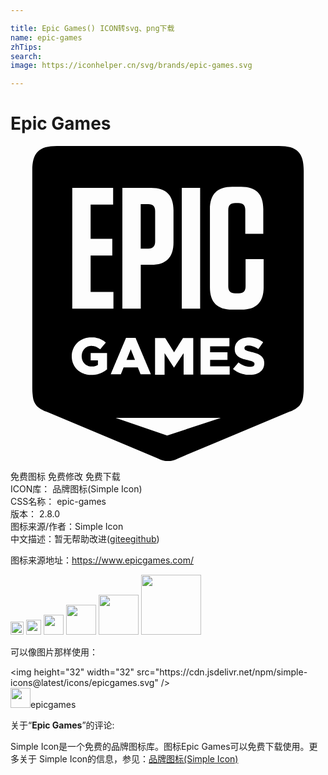 ```yaml
---

title: Epic Games() ICON转svg、png下载
name: epic-games
zhTips: 
search: 
image: https://iconhelper.cn/svg/brands/epic-games.svg

---
```


# Epic Games  <small style="font-size: 60%;font-weight: 100"></small>

<div id="svg" class="svg-wrap">
<svg role="img" xmlns="http://www.w3.org/2000/svg" viewBox="0 0 24 24"><title>Epic Games icon</title><path d="M3.538 0C2.166 0 1.66.506 1.66 1.878v16.565c0 .155.007.299.019.431.034.302.037.593.317.922.026.038.31.246.31.246.151.076.257.128.43.2l8.334 3.492c.431.197.613.276.926.265H12c.317.011.499-.068.93-.265l8.333-3.492c.174-.072.276-.124.431-.2 0 0 .284-.212.31-.246.28-.329.283-.62.317-.922.012-.132.02-.276.02-.43V1.877C22.34.506 21.833 0 20.461 0zm13.356 3.11h.68c1.134 0 1.686.552 1.686 1.697v1.879h-1.372V4.883c0-.367-.17-.537-.525-.537h-.234c-.367 0-.537.17-.537.537v5.813c0 .366.17.536.537.536h.26c.352 0 .522-.17.522-.536v-2.08h1.376v2.144c0 1.145-.564 1.708-1.701 1.708h-.692c-1.141 0-1.7-.567-1.7-1.708V4.819c0-1.142.559-1.709 1.7-1.709zm-12.188.076H7.82v1.277H6.104v2.604h1.652v1.274H6.104v2.774h1.739v1.274H4.706zm3.817 0h2.196c1.137 0 1.7.567 1.7 1.712v2.445c0 1.145-.563 1.709-1.7 1.709h-.794v3.337H8.523zm4.528 0h1.398v9.203h-1.398zm-3.13 1.24v3.39h.579c.351 0 .521-.17.521-.54v-2.31c0-.37-.17-.54-.521-.54zM6.066 14.58h.208l.046.007h.075l.038.012h.038l.038.011.037.008.034.007.034.008.034.007.038.012.03.007.03.012.038.011.03.015.039.015.034.015.03.02.038.014.026.02.038.018.03.02.034.018.03.023.03.019.03.022.031.023.03.026.03.023-.022.03-.027.027-.022.03-.027.03-.022.027-.023.026-.027.03-.022.03-.023.027-.026.03-.023.03-.027.03-.022.027-.023.03-.026.03-.023.031-.026.026-.023.03-.03-.022-.03-.026-.03-.02-.035-.022-.026-.019-.034-.019-.03-.019-.035-.019-.03-.015-.03-.015-.03-.011-.034-.012-.038-.01-.03-.008-.038-.008-.038-.008-.038-.003h-.041l-.046-.008h-.075l-.038.004h-.038l-.038.011-.034.008-.034.011-.037.011-.03.015-.038.016-.027.018-.03.02-.03.018-.027.023-.026.023-.027.022-.022.027-.03.026-.02.03-.018.027-.023.03-.015.034-.02.03-.018.034-.011.034-.016.034-.01.038-.005.038-.011.034-.008.042v.037l-.007.038v.09l.004.039.003.034.004.037.008.038.011.03.004.038.011.03.012.03.015.039.019.037.015.03.019.03.022.031.023.03.019.027.03.026.023.027.026.022.03.023.03.023.031.019.03.018.034.016.038.015.03.015.038.011.038.012.038.007.037.008.038.004.046.003h.124l.046-.007h.037l.038-.012.038-.007.038-.012.034-.007.034-.015.03-.015.038-.016.023-.015.03-.019v-.347h-.552v-.56h1.247v1.248l-.026.022-.03.023-.027.019-.03.023-.03.018-.03.023-.03.019-.031.019-.038.019-.034.019-.03.019-.038.015-.03.019-.038.015-.038.015-.038.015-.034.015-.034.011-.034.012-.037.011-.034.011-.038.012-.034.007-.038.008-.038.008-.038.007-.037.004-.038.004-.038.004-.045.003-.038.004-.042.004h-.196l-.042-.008h-.038l-.037-.007h-.038l-.038-.012-.038-.007-.038-.008-.037-.007-.03-.012-.038-.007-.038-.012-.034-.015-.034-.011-.038-.015-.034-.015-.038-.015-.03-.016-.038-.018-.026-.02-.038-.018-.027-.02-.03-.018-.03-.023-.03-.023-.034-.022-.023-.023-.03-.023-.027-.026-.026-.023-.027-.026-.022-.027-.027-.026-.022-.03-.023-.027-.019-.03-.023-.03-.019-.03-.018-.03-.02-.035-.018-.03-.015-.034-.015-.034-.016-.034-.015-.034-.011-.03-.015-.034-.008-.034-.011-.034-.008-.038-.011-.034-.008-.038-.003-.034-.008-.038-.004-.034-.003-.038-.004-.037-.004-.038v-.208l.008-.038v-.041l.01-.038v-.038l.012-.038.012-.037.007-.038.011-.034.012-.038.011-.034.015-.038.015-.034.016-.034.015-.034.015-.034.019-.034.019-.03.018-.03.02-.03.018-.03.023-.031.023-.03.022-.03.027-.027.022-.026.023-.027.03-.026.023-.027.03-.023.027-.026.03-.023.03-.022.03-.02.03-.022.03-.019.031-.019.034-.019.038-.019.03-.018.038-.016.034-.015.038-.019.03-.01.038-.012.034-.015.034-.008.034-.011.038-.008.034-.011.037-.008h.038l.038-.011h.038l.038-.008h.037zm11.989.007h.207l.046.008h.075l.038.011h.045l.038.012.034.007.038.008.038.007.034.008.038.011.037.012.03.007.038.015.038.012.03.015.038.015.038.015.034.02.027.014.037.02.034.018.03.019.035.023.03.018.03.023.03.023.03.022-.022.03-.019.031-.023.03-.022.03-.023.034-.019.03-.023.03-.022.031-.02.03-.022.03-.023.03-.022.031-.02.034-.022.03-.026.03-.02.03-.022.031-.03-.023-.034-.019-.03-.018-.03-.023-.035-.015-.03-.02-.038-.014-.026-.015-.038-.016-.03-.015-.03-.011-.034-.015-.038-.011-.038-.012-.038-.011-.041-.008-.038-.007-.038-.008-.038-.004-.037-.004-.034-.003h-.084l-.041.007-.038.008-.038.007-.03.016-.026.015-.034.03-.023.034-.015.034v.094l.019.042.015.023.026.026.038.02.03.018.038.015.038.015.049.015.03.008.03.011.038.008.03.011.038.008.042.011.041.011.042.012.042.007.037.012.042.011.038.008.037.011.038.011.038.012.038.011.034.011.038.012.037.015.038.019.038.015.038.019.038.019.03.019.03.018.034.023.027.02.034.026.026.026.03.03.027.027.019.03.026.038.019.026.015.038.019.026.011.038.012.03.007.038.008.038.007.038.004.038.004.037v.095l-.004.041-.004.038-.003.042-.008.038-.011.037-.008.038-.011.038-.015.034-.015.03-.016.034-.018.03-.023.03-.02.03-.018.031-.026.027-.023.026-.027.023-.03.026-.026.023-.03.023-.03.018-.031.023-.038.019-.03.015-.038.02-.038.014-.037.015-.038.012-.038.011-.03.011-.038.008-.038.008-.03.007-.038.008h-.038l-.037.007h-.038l-.038.008h-.28l-.037-.004-.038-.004-.042-.003-.038-.008-.037-.004-.038-.007-.038-.008-.042-.011-.037-.008-.038-.011-.038-.008-.038-.011-.037-.012-.038-.015-.034-.011-.038-.011-.038-.016-.03-.015-.038-.015-.03-.019-.038-.015-.034-.019-.026-.019-.038-.019-.027-.018-.034-.02-.03-.022-.03-.023-.03-.022-.03-.023-.027-.023-.03-.026.022-.03.027-.027.023-.03.026-.03.023-.027.022-.03.027-.03.023-.027.026-.03.023-.026.026-.03.023-.03.022-.027.027-.03.023-.03.026-.027.027-.03.026.022.038.023.026.023.038.022.03.02.034.022.03.019.035.015.03.019.034.015.038.015.03.015.038.011.03.016.038.01.037.012.038.012.038.007.038.008.038.007h.041l.038.012h.208l.038-.008.037-.008.03-.007.03-.011.027-.016.034-.022.02-.027.018-.03.011-.038v-.087l-.015-.037-.022-.03-.023-.023-.034-.023-.027-.015-.037-.015-.038-.015-.045-.02-.027-.007-.03-.008-.038-.01-.03-.008-.038-.012-.038-.007-.041-.012-.038-.007-.042-.012-.037-.007-.038-.012-.038-.007-.038-.012-.038-.01-.037-.008-.034-.012-.034-.011-.034-.012-.038-.015-.042-.015-.038-.015-.037-.015-.038-.019-.038-.019-.026-.019-.038-.019-.027-.022-.034-.02-.022-.022-.027-.026-.03-.027-.023-.026-.022-.027-.02-.026-.018-.03-.02-.034-.014-.027-.012-.03-.011-.034-.011-.03-.008-.038-.007-.034v-.038l-.008-.038v-.162l.004-.038.004-.038.007-.03.008-.038.011-.03.008-.038.015-.03.015-.038.015-.03.019-.038.019-.03.026-.03.02-.03.03-.03.026-.027.023-.03.034-.027.022-.019.034-.023.03-.022.03-.02.038-.018.03-.015.039-.019.03-.015.038-.012.037-.015.038-.011.027-.008.037-.007.03-.008.038-.007.038-.008.038-.004.038-.004.038-.003zm-9.237.027h.707l.015.034.015.034.015.034.011.038.015.034.015.034.016.034.015.034.011.034.019.037.015.034.015.035.008.034.015.034.019.034.015.037.015.034.011.034.015.034.02.034.01.034.016.038.011.038.015.03.02.038.014.03.015.038.012.038.011.03.019.038.015.03.015.038.011.03.016.038.019.038.015.034.011.034.011.034.015.034.02.034.014.037.016.035.01.034.016.034.015.034.015.034.015.037.012.034.015.034.019.034.015.034.015.034.008.038.015.034.019.034.015.034.011.034.015.034.015.038.02.038.01.03.016.038.011.03.015.038.019.038.015.03.011.038.016.03.011.038.019.03.015.038.011.038.015.03.016.038.018.03.016.038.01.037.012.03.015.038.02.03h-.783l-.02-.033-.01-.034-.016-.034-.015-.038-.011-.034-.015-.034-.015-.034-.012-.034-.015-.034-.015-.034-.011-.034-.015-.038-.015-.034-.012-.034-.015-.034H8.617l-.015.038-.011.03-.015.038-.019.037-.008.03-.015.039-.015.03-.011.038-.015.03-.015.038-.012.03-.015.038-.015.037-.015.03-.011.038h-.775l.015-.037.015-.034.015-.034.012-.038.01-.034.02-.034.015-.034.015-.034.011-.034.015-.038.02-.034.014-.034.012-.034.011-.034.015-.034.02-.038.014-.034.015-.034.012-.034.015-.034.015-.034.015-.038.015-.038.012-.03.015-.038.019-.03.015-.038.011-.037.011-.03.015-.038.02-.03.014-.038.016-.03.01-.038.016-.038.019-.03.011-.038.015-.03.012-.038.015-.038.019-.03.015-.038.011-.03.015-.038.012-.03.019-.038.015-.038.015-.034.011-.034.015-.034.02-.034.014-.034.008-.038.015-.034.015-.034.019-.034.015-.034.011-.034.016-.038.015-.037.015-.03.015-.038.011-.03.015-.038.015-.038.02-.03.014-.038.012-.03.011-.038.015-.03.02-.038.014-.038.012-.03.015-.038.015-.03.019-.038.011-.038.011-.03.016-.038zm2.192.019h.775l.022.03.02.034.022.03.019.034.019.03.019.034.018.03.023.035.019.03.019.03.019.034.019.03.026.034.015.03.02.035.022.03.023.03.015.034.022.03.02.034.014.03.027.035.019.03.019.034.019.03.018.03.023.034.019.03.019.035.019.03.019.034.022.03.02.034.018.03.023-.03.015-.038.023-.026.022-.038.02-.026.014-.038.027-.027.019-.037.015-.027.023-.03.022-.038.02-.026.018-.038.019-.027.023-.037.018-.027.02-.038.018-.026.02-.03.022-.038.019-.027.019-.037.022-.027.02-.038.018-.026.023-.03.019-.038.022-.027.02-.037.018-.027.02-.038.022-.026.019-.038.019-.026h.782v2.789h-.734v-1.64l-.018.026-.023.038-.019.026-.023.03-.019.038-.022.027-.02.03-.022.038-.019.026-.019.03-.026.03-.019.039-.023.026-.019.03-.018.038-.023.026-.019.03-.023.038-.019.027-.022.03-.02.038-.018.026-.023.03-.019.038-.022.027-.023.03-.019.03-.019.038-.023.027-.022.03-.015.038-.027.026-.019.03-.022.038-.02.027h-.014l-.023-.034-.019-.03-.023-.035-.019-.03-.022-.034-.02-.03-.022-.034-.019-.03-.022-.034-.02-.03-.026-.035-.015-.03-.023-.034-.022-.03-.02-.034-.022-.03-.019-.038-.022-.03-.02-.034-.022-.03-.019-.035-.023-.03-.018-.034-.023-.03-.019-.034-.023-.03-.019-.034-.022-.03-.02-.035-.022-.03-.019-.034-.026-.03-.015-.034-.023-.03v1.644h-.725v-2.76zm3.47 0h2.199v.63h-1.47v.447h1.322v.593H15.21v.48h1.489v.631h-2.215v-2.759zm-5.318.854l-.015.038-.012.03-.015.038-.015.037-.011.034-.015.034-.016.038-.015.038-.011.03-.015.038-.015.03-.012.038-.015.038-.015.03-.011.038-.015.03-.015.038-.016.038-.01.03-.016.038-.015.038-.011.03-.016.038h.643l-.015-.038-.012-.034-.015-.038-.015-.034-.011-.034-.015-.034-.015-.038-.012-.034-.015-.034-.015-.034-.011-.034-.015-.038-.012-.034-.015-.034-.015-.034-.011-.034-.015-.037-.015-.038-.012-.03-.015-.038-.015-.038-.011-.034zm-1.15 5.223h8.013l-4.09 1.35z"/></svg>
</div>
<detail full-name='epic-games'></detail>

<div class="detail-page">
<p>
<span><span class="badge-success badge">免费图标</span> <span class="badge-success badge">免费修改</span>  <span class="badge-success badge">免费下载</span> </span>
<br/>
<span>
ICON库：
<span class="badge-secondary badge">品牌图标(Simple Icon)</span> 
</span>
<br/>
<span>
CSS名称：
<span class="badge-secondary badge">epic-games</span> 
</span>

<br/>
<span>
版本：
<span class="badge-secondary badge">2.8.0</span> 
</span>
<br/>
<span>图标来源/作者：<span class="badge-light badge">Simple Icon</span></span> 
<br/>
<span class="zh-detail">中文描述：暂无<span class="help-link"><span>帮助改进</span>(<a href="https://gitee.com/liuwave/icon-helper/edit/master/json/brands/epic-games.json" target="_blank" rel="noopener noreferrer">gitee</a><a href="https://github.com/liuwave/icon-helper/edit/master/json/brands/epic-games.json" target="_blank" rel="noopener noreferrer">github</a></span>)</span><br/>
</p>
</div><div class="description description alert alert-light"><p>图标来源地址：<a href="https://www.epicgames.com/" target="_blank" rel="noopener noreferrer">https://www.epicgames.com/</a></p></div>
<div class="alert alert-dark">
<img height="21" width="21" src="https://cdn.jsdelivr.net/npm/simple-icons@latest/icons/epicgames.svg" />
<img height="24" width="24" src="https://cdn.jsdelivr.net/npm/simple-icons@latest/icons/epicgames.svg" />
<img height="32" width="32" src="https://cdn.jsdelivr.net/npm/simple-icons@latest/icons/epicgames.svg" />
<img height="48" width="48" src="https://cdn.jsdelivr.net/npm/simple-icons@latest/icons/epicgames.svg" />
<img height="64" width="64" src="https://cdn.jsdelivr.net/npm/simple-icons@latest/icons/epicgames.svg" />
<img height="96" width="96" src="https://cdn.jsdelivr.net/npm/simple-icons@latest/icons/epicgames.svg" />

</div>
<div>
  <p>可以像图片那样使用：    
  </p>
  <div class="alert alert-primary" style="font-size: 14px">
    &lt;img height="32" width="32" src="https://cdn.jsdelivr.net/npm/simple-icons@latest/icons/epicgames.svg" /&gt;
    <copy-btn content='<img height="32" width="32" src="https://cdn.jsdelivr.net/npm/simple-icons@latest/icons/epicgames.svg" />'></copy-btn>
  </div>
  <div class="alert alert-secondary">
    <img height="32" width="32" src="https://cdn.jsdelivr.net/npm/simple-icons@latest/icons/epicgames.svg" />epicgames
    <copy-btn content="epicgames" btn-title="复制图标名称"></copy-btn>
  </div>
</div>
<div class="icon-detail__container">
<p>关于“<b>Epic Games</b>”的评论:</p>
</div>
<Vssue title="关于“Epic Games”的评论" />
<div><p>Simple Icon是一个免费的品牌图标库。图标Epic Games可以免费下载使用。更多关于  Simple Icon的信息，参见：<a target="_blank" href="https://iconhelper.cn/brands.html">品牌图标(Simple Icon)</a>
</p></div>
